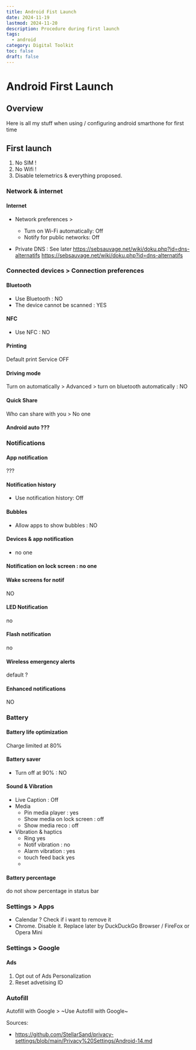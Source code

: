 ```yaml
---
title: Android Fist Launch
date: 2024-11-19
lastmod: 2024-11-20
description: Procedure during first launch
tags:
  - android
category: Digital Toolkit
toc: false
draft: false
---
```


# Android First Launch

## Overview

Here is all my stuff when using / configuring android smarthone for first time

## First launch

1. No SIM !
2. No Wifi !
3. Disable telemetrics & everything proposed.

### Network & internet

#### Internet

- Network preferences >
  - Turn on Wi-Fi automatically: Off
  - Notify for public networks: Off

- Private DNS : See later https://sebsauvage.net/wiki/doku.php?id=dns-alternatifs https://sebsauvage.net/wiki/doku.php?id=dns-alternatifs 

### Connected devices > Connection preferences

#### Bluetooth
 - Use Bluetooth : NO
 - The device cannot be scanned : YES

#### NFC

- Use NFC : NO

#### Printing
Default print Service OFF

#### Driving mode

Turn on automatically > Advanced > turn on bluetooth automatically : NO

#### Quick Share

Who can share with you > No one

#### Android auto ???

### Notifications

#### App notification

???

#### Notification history
- Use notification history: Off

#### Bubbles

- Allow apps to show bubbles : NO

#### Devices & app notification
- no one

#### Notification on lock screen : no one

#### Wake screens for notif

NO

#### LED Notification
no

#### Flash notification

 no

#### Wireless emergency alerts

default ?

#### Enhanced notifications
NO

### Battery

#### Battery life optimization

Charge limited at 80%

#### Battery saver
- Turn off at 90% : NO

#### Sound & Vibration

- Live Caption : Off
- Media
  - Pin media player : yes
  - Show media on lock screen : off
  - Show media reco : off
- Vibration & haptics
  - Ring yes
  - Notif vibration : no
  - Alarm vibration : yes
  - touch feed back yes
  - 

#### Battery percentage

do not show percentage in status bar


### Settings > Apps

- Calendar ? Check if i want to remove it
- Chrome. Disable it. Replace later by DuckDuckGo Browser / FireFox or Opera Mini


### Settings > Google

#### Ads

1. Opt out of Ads Personalization
2. Reset advetising ID

### Autofill

Autofill with Google > ~Use Autofill with Google~

Sources:
- https://github.com/StellarSand/privacy-settings/blob/main/Privacy%20Settings/Android-14.md